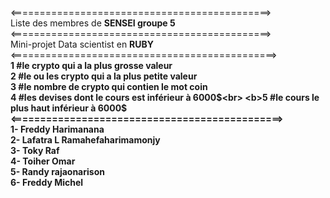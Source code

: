 <=============================================><br>
Liste des membres de <b>SENSEI groupe 5</b><br>
<=============================================><br>
Mini-projet Data scientist en <b>RUBY</b><br>
<==============================================><br>
<b>1 #le crypto qui a la plus grosse valeur<br>
<b>2 #le ou les crypto qui a la plus petite valeur<br>
<b>3 #le nombre de crypto qui contien le mot coin <br>
<b>4 #les devises dont le cours est inférieur à 6000$<br>
<b>5 #le cours le plus haut inférieur à 6000$<br>
<==============================================><br>
1- Freddy Harimanana <br>
2- Lafatra L Ramahefaharimamonjy<br>
3- Toky Raf<br>
4- Toiher Omar<br>
5- Randy rajaonarison<br>
6- Freddy Michel<br>
